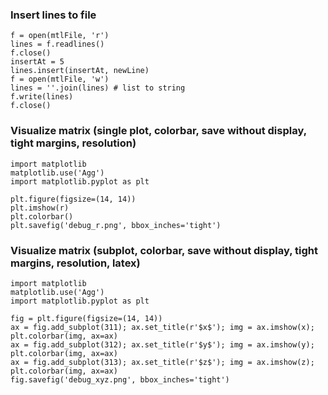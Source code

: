 ### Insert lines to file

```
f = open(mtlFile, 'r')
lines = f.readlines()
f.close()
insertAt = 5
lines.insert(insertAt, newLine)
f = open(mtlFile, 'w')
lines = ''.join(lines) # list to string
f.write(lines)
f.close()
```


### Visualize matrix (single plot, colorbar, save without display, tight margins, resolution)

```
import matplotlib
matplotlib.use('Agg')
import matplotlib.pyplot as plt

plt.figure(figsize=(14, 14))
plt.imshow(r)
plt.colorbar()
plt.savefig('debug_r.png', bbox_inches='tight')
```


### Visualize matrix (subplot, colorbar, save without display, tight margins, resolution, latex)

```
import matplotlib
matplotlib.use('Agg')
import matplotlib.pyplot as plt

fig = plt.figure(figsize=(14, 14))
ax = fig.add_subplot(311); ax.set_title(r'$x$'); img = ax.imshow(x); plt.colorbar(img, ax=ax)
ax = fig.add_subplot(312); ax.set_title(r'$y$'); img = ax.imshow(y); plt.colorbar(img, ax=ax)
ax = fig.add_subplot(313); ax.set_title(r'$z$'); img = ax.imshow(z); plt.colorbar(img, ax=ax)
fig.savefig('debug_xyz.png', bbox_inches='tight')
```